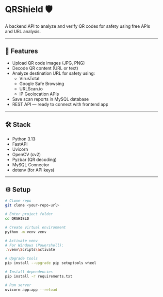 # QRShield 🛡️  
A backend API to analyze and verify QR codes for safety using free APIs and URL analysis.

---

## 🚀 Features

- Upload QR code images (JPG, PNG)
- Decode QR content (URL or text)
- Analyze destination URL for safety using:
  - VirusTotal
  - Google Safe Browsing
  - URLScan.io
  - IP Geolocation APIs
- Save scan reports in MySQL database
- REST API — ready to connect with frontend app

---

## 🛠️ Stack

- Python 3.13
- FastAPI
- Uvicorn
- OpenCV (cv2)
- Pyzbar (QR decoding)
- MySQL Connector
- dotenv (for API keys)

---

## ⚙️ Setup

```bash
# Clone repo
git clone <your-repo-url>

# Enter project folder
cd QRSHIELD

# Create virtual environment
python -m venv venv

# Activate venv
# For Windows (Powershell):
.\venv\Scripts\activate

# Upgrade tools
pip install --upgrade pip setuptools wheel

# Install dependencies
pip install -r requirements.txt

# Run server
uvicorn app:app --reload
